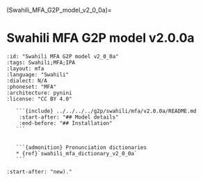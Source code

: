 
(Swahili_MFA_G2P_model_v2_0_0a)=
# Swahili MFA G2P model v2.0.0a

``````{g2p} Swahili MFA G2P model v2.0.0a
:id: "Swahili MFA G2P model v2_0_0a"
:tags: Swahili;MFA;IPA
:layout: mfa
:language: "Swahili"
:dialect: N/A
:phoneset: "MFA"
:architecture: pynini
:license: "CC BY 4.0"

   ```{include} ../../../../g2p/swahili/mfa/v2.0.0a/README.md
    :start-after: "## Model details"
    :end-before: "## Installation"
   ```


   ```{admonition} Pronunciation dictionaries
   * {ref}`swahili_mfa_dictionary_v2_0_0a`
   ```
``````

```{include} ../../../../g2p/swahili/mfa/v2.0.0a/README.md
:start-after: "new)."
```
